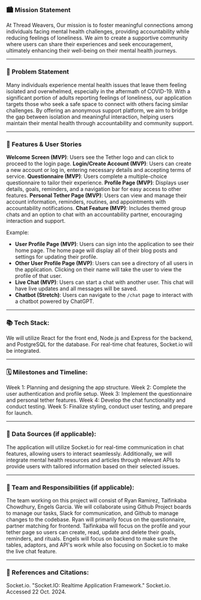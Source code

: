 ### 🏙️ Mission Statement

At Thread Weavers, Our mission is to foster meaningful connections among individuals facing mental health challenges, providing accountability while reducing feelings of loneliness. We aim to create a supportive community where users can share their experiences and seek encouragement, ultimately enhancing their well-being on their mental health journeys.

___

### 🚀 Problem Statement

Many individuals experience mental health issues that leave them feeling isolated and overwhelmed, especially in the aftermath of COVID-19. With a significant portion of adults reporting feelings of loneliness, our application targets those who seek a safe space to connect with others facing similar challenges. By offering an anonymous support platform, we aim to bridge the gap between isolation and meaningful interaction, helping users maintain their mental health through accountability and community support.

___

### 📝 Features & User Stories
**Welcome Screen (MVP)**: Users see the Tether logo and can click to proceed to the login page.
**Login/Create Account (MVP)**: Users can create a new account or log in, entering necessary details and accepting terms of service.
**Questionnaire (MVP)**: Users complete a multiple-choice questionnaire to tailor their experience.
**Profile Page (MVP)**: Displays user details, goals, reminders, and a navigation bar for easy access to other features.
**Personal Tether Page (MVP)**: Users can view and manage their account information, reminders, routines, and appointments with accountability notifications.
**Chat Feature (MVP)**: Includes themed group chats and an option to chat with an accountability partner, encouraging interaction and support.

Example: 
* **User Profile Page (MVP)**: Users can sign into the application to see their home page. The home page will display all of their blog posts and settings for updating their profile.
* **Other User Profile Page (MVP)**: Users can see a directory of all users in the application. Clicking on their name will take the user to view the profile of that user.
* **Live Chat (MVP)**: Users can start a chat with another user. This chat will have live updates and all messages will be saved.
* **Chatbot (Stretch)**: Users can navigate to the `/chat` page to interact with a chatbot powered by ChatGPT.

___


### 📚 Tech Stack: 
We will utilize React for the front end, Node.js and Express for the backend, and PostgreSQL for the database. For real-time chat features, Socket.io will be integrated.

___

### 🗓️ Milestones and Timeline: 
Week 1: Planning and designing the app structure.
Week 2: Complete the user authentication and profile setup.
Week 3: Implement the questionnaire and personal tether features.
Week 4: Develop the chat functionality and conduct testing.
Week 5: Finalize styling, conduct user testing, and prepare for launch.

___

### 💽 Data Sources (if applicable): 
The application will utilize Socket.io for real-time communication in chat features, allowing users to interact seamlessly. Additionally, we will integrate mental health resources and articles through relevant APIs to provide users with tailored information based on their selected issues.

___

### 🤝 Team and Responsibilities (if applicable): 
The team working on this project will consist of Ryan Ramirez, Taifinkaba Chowdhury, Engels Garcia. We will collaborate using Github Project boards to manage our tasks, Slack for communication, and Github to manage changes to the codebase. Ryan will primarily focus on the questionnaire, partner matching for frontend. Taifinkaba will focus on the profile and your tether page so users can create, read, update and delete their goals, reminders, and rituals. Engels will focus on backend to make sure the tables, adaptors, and API's work while also focusing on Socket.io to make the live chat feature.

___

### 📓 References and Citations: 
Socket.io. "Socket.IO: Realtime Application Framework." Socket.io. Accessed 22 Oct. 2024.
